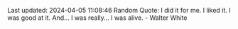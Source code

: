 Last updated: 2024-04-05 11:08:46
Random Quote: I did it for me. I liked it. I was good at it. And... I was really... I was alive. - Walter White